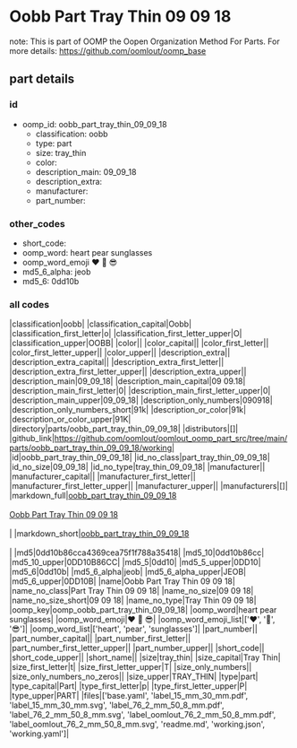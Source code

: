 # Oobb Part Tray Thin 09 09 18  

note: This is part of OOMP the Oopen Organization Method For Parts. For more details: https://github.com/oomlout/oomp_base

##  part details





### id
* oomp_id: oobb_part_tray_thin_09_09_18
  * classification: oobb
  * type: part
  * size: tray_thin
  * color: 
  * description_main: 09_09_18
  * description_extra: 
  * manufacturer: 
  * part_number: 

### other_codes
* short_code: 
* oomp_word: heart pear sunglasses
* oomp_word_emoji :heart: :pear: :sunglasses:
* md5_6_alpha: jeob
* md5_6: 0dd10b

### all codes 
|classification|oobb|
|classification_capital|Oobb|
|classification_first_letter|o|
|classification_first_letter_upper|O|
|classification_upper|OOBB|
|color||
|color_capital||
|color_first_letter||
|color_first_letter_upper||
|color_upper||
|description_extra||
|description_extra_capital||
|description_extra_first_letter||
|description_extra_first_letter_upper||
|description_extra_upper||
|description_main|09_09_18|
|description_main_capital|09 09.18|
|description_main_first_letter|0|
|description_main_first_letter_upper|0|
|description_main_upper|09_09_18|
|description_only_numbers|090918|
|description_only_numbers_short|91k|
|description_or_color|91k|
|description_or_color_upper|91K|
|directory|parts/oobb_part_tray_thin_09_09_18|
|distributors|[]|
|github_link|https://github.com/oomlout/oomlout_oomp_part_src/tree/main/parts/oobb_part_tray_thin_09_09_18/working|
|id|oobb_part_tray_thin_09_09_18|
|id_no_class|part_tray_thin_09_09_18|
|id_no_size|09_09_18|
|id_no_type|tray_thin_09_09_18|
|manufacturer||
|manufacturer_capital||
|manufacturer_first_letter||
|manufacturer_first_letter_upper||
|manufacturer_upper||
|manufacturers|[]|
|markdown_full|[oobb_part_tray_thin_09_09_18](https://github.com/oomlout/oomlout_oomp_part_src/tree/main/parts/oobb_part_tray_thin_09_09_18/working)<br>[](https://github.com/oomlout/oomlout_oomp_part_src/tree/main/parts/oobb_part_tray_thin_09_09_18/working)<br>[Oobb Part Tray Thin 09 09 18](https://github.com/oomlout/oomlout_oomp_part_src/tree/main/parts/oobb_part_tray_thin_09_09_18/working)<br><br>|
|markdown_short|[oobb_part_tray_thin_09_09_18](https://github.com/oomlout/oomlout_oomp_part_src/tree/main/parts/oobb_part_tray_thin_09_09_18/working)<br><br>|
|md5|0dd10b86cca4369cea75f1f788a35418|
|md5_10|0dd10b86cc|
|md5_10_upper|0DD10B86CC|
|md5_5|0dd10|
|md5_5_upper|0DD10|
|md5_6|0dd10b|
|md5_6_alpha|jeob|
|md5_6_alpha_upper|JEOB|
|md5_6_upper|0DD10B|
|name|Oobb Part Tray Thin 09 09 18|
|name_no_class|Part Tray Thin 09 09 18|
|name_no_size|09 09 18|
|name_no_size_short|09 09 18|
|name_no_type|Tray Thin 09 09 18|
|oomp_key|oomp_oobb_part_tray_thin_09_09_18|
|oomp_word|heart pear sunglasses|
|oomp_word_emoji|:heart: :pear: :sunglasses:|
|oomp_word_emoji_list|[':heart:', ':pear:', ':sunglasses:']|
|oomp_word_list|['heart', 'pear', 'sunglasses']|
|part_number||
|part_number_capital||
|part_number_first_letter||
|part_number_first_letter_upper||
|part_number_upper||
|short_code||
|short_code_upper||
|short_name||
|size|tray_thin|
|size_capital|Tray Thin|
|size_first_letter|t|
|size_first_letter_upper|T|
|size_only_numbers||
|size_only_numbers_no_zeros||
|size_upper|TRAY_THIN|
|type|part|
|type_capital|Part|
|type_first_letter|p|
|type_first_letter_upper|P|
|type_upper|PART|
|files|['base.yaml', 'label_15_mm_30_mm.pdf', 'label_15_mm_30_mm.svg', 'label_76_2_mm_50_8_mm.pdf', 'label_76_2_mm_50_8_mm.svg', 'label_oomlout_76_2_mm_50_8_mm.pdf', 'label_oomlout_76_2_mm_50_8_mm.svg', 'readme.md', 'working.json', 'working.yaml']|
